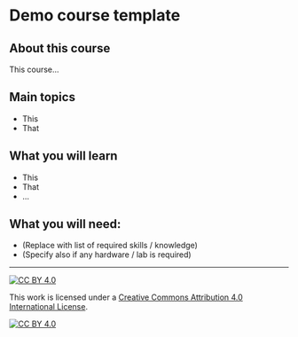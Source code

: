# Demo course template
## About this course
This course...

## Main topics
* This
* That

## What you will learn
* This
* That
* ...

## What you will need:
* (Replace with list of required skills / knowledge)
* (Specify also if any hardware / lab is required)



***
[![CC BY 4.0][cc-by-shield]][cc-by]

This work is licensed under a
[Creative Commons Attribution 4.0 International License][cc-by].

[![CC BY 4.0][cc-by-image]][cc-by]

[cc-by]: http://creativecommons.org/licenses/by/4.0/
[cc-by-image]: https://i.creativecommons.org/l/by/4.0/88x31.png
[cc-by-shield]: https://img.shields.io/badge/License-CC%20BY%204.0-lightgrey.svg
